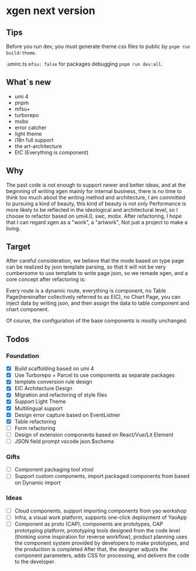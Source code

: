# xgen next version

## Tips

Before you run dev, you must generate theme css files to public by `pnpm run build:theme`.

.umirc.ts `mfsu: false` for packages debugging `pnpm run dev:all`.

## What`s new

- umi 4
- pnpm
- mfsu+
- turborepo
- mobx
- error catcher
- light theme
- i18n full support
- the art-architecture 
- EIC (Everything is component)

## Why

The past code is not enough to support newer and better ideas, and at the beginning of writing xgen mainly for internal business, there is no time to think too much about the writing method and architecture, I am committed to pursuing a kind of beauty, this kind of beauty is not only Performance is more likely to be reflected in the ideological and architectural level, so I choose to refactor based on umi4.0, swc, mobx. After refactoring, I hope that I can regard xgen as a "work", a "artwork", Not just a project to make a living.

## Target

After careful consideration, we believe that the mode based on type page can be realized by json template parsing, so that it will not be very cumbersome to use template to write page json, so we remade xgen, and a core concept after refactoring is:

Every route is a dynamic route, everything is component, no Table Page(hereinafter collectively referred to as EIC), no Chart Page, you can inject data by writing json, and then assign the data to table component and chart component.

Of course, the configuration of the base components is mostly unchanged.

## Todos

### Foundation

- [x] Build scaffolding based on umi 4
- [x] Use Turborepo + Parcel to use components as separate packages
- [x] template conversion rule design
- [x] EIC Architecture Design
- [x] Migration and refactoring of style files
- [x] Support Light Theme
- [x] Multilingual support
- [x] Design error capture based on EventListner
- [x] Table refactoring
- [ ] Form refactoring
- [ ] Design of extension components based on React/Vue/Lit Element
- [ ] JSON field prompt vscode json.$schema

### Gifts

- [ ] Component packaging tool xtool
- [ ] Support custom components, import packaged components from based on Dynamic import

### Ideas

- [ ] Cloud components, support importing components from yao workshop
- [ ] Infra, a visual work platform, supports one-click deployment of YaoApp
- [ ] Component as proto (CAP), components are prototypes, CAP prototyping platform, prototyping tools designed from the code level (thinking some inspiration for reverse workflow), product planning uses the component system provided by developers to make prototypes, and the production is completed After that, the designer adjusts the component parameters, adds CSS for processing, and delivers the code to the developer.
